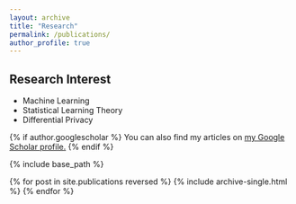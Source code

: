 ```yaml
---
layout: archive
title: "Research"
permalink: /publications/
author_profile: true
---
```



Research Interest
------

- Machine Learning 
- Statistical Learning Theory
- Differential Privacy

{% if author.googlescholar %}
  You can also find my articles on <u><a href="{{author.googlescholar}}">my Google Scholar profile</a>.</u>
{% endif %}

{% include base_path %}

{% for post in site.publications reversed %}
  {% include archive-single.html %}
{% endfor %}
